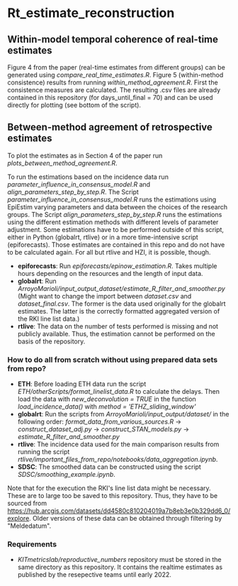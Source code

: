 # Rt_estimate_reconstruction #

## Within-model temporal coherence of real-time estimates ##

Figure 4 from the paper (real-time estimates from different groups) can be generated using *compare_real_time_estimates.R*. Figure 5 (within-method consistence) results from running *within_method_agreement.R*. First the consistence measures are calculated. The resulting .csv files are already contained in this repository (for days_until_final = 70) and can be used directly for plotting (see bottom of the script).

## Between-method agreement of retrospective estimates ##

To plot the estimates as in Section 4 of the paper run *plots_between_method_agreement.R*.

To run the estimations based on the incidence data run *parameter_influence_in_consensus_model.R* and *align_parameters_step_by_step.R*. The Script *parameter_influence_in_consensus_model.R* runs the estimations using EpiEstim varying parameters and data between the choices of the research groups. The Script *align_parameters_step_by_step.R* runs the estimations using the different estimation methods with different levels of parameter adjustment. Some estimations have to be performed outside of this script, either in Python (globalrt, rtlive) or in a more time-intensive script (epiforecasts). Those estimates are contained in this repo and do not have to be calculated again. For all but rtlive and HZI, it is possible, though.
- **epiforecasts**: Run *epiforecasts/epinow_estimation.R*. Takes multiple hours depending on the resources and the length of input data.
- **globalrt**: Run *ArroyoMarioli/input_output_dataset/estimate_R_filter_and_smoother.py* (Might want to change the import between *dataset.csv* and *dataset_final.csv*. The former is the data used originally for the globalrt estimates. The latter is the correctly formatted aggregated version of the RKI line list data.)
- **rtlive**: The data on the number of tests performed is missing and not publicly available. Thus, the estimation cannot be performed on the basis of the repository.

### How to do all from scratch without using prepared data sets from repo? ###
- **ETH**: Before loading ETH data run the script *ETH/otherScripts/format_linelist_data.R* to calculate the delays. Then load the data with *new_deconvolution = TRUE* in the function *load_incidence_data()* with *method = 'ETHZ_sliding_window'*
- **globalrt**: Run the scripts from *ArroyoMarioli/input_output/dataset/* in the following order: *format_data_from_various_sources.R* -> *construct_dataset_adj.py* -> *construct_STAN_models.py* -> *estimate_R_filter_and_smoother.py*
- **rtlive**: The incidence data used for the main comparison results from running the script *rtlive/important_files_from_repo/notebooks/data_aggregation.ipynb*.
- **SDSC**: The smoothed data can be constructed using the script *SDSC/smoothing_example.ipynb*.

Note that for the execution the RKI's line list data might be necessary. These are to large too be saved to this repository. Thus, they have to be sourced from https://hub.arcgis.com/datasets/dd4580c810204019a7b8eb3e0b329dd6_0/explore. Older versions of these data can be obtained through filtering by "Meldedatum".

### Requirements ###
- *KITmetricslab/reproductive_numbers* repository must be stored in the same directory as this repository. It contains the realtime estimates as published by the resepective teams until early 2022.
